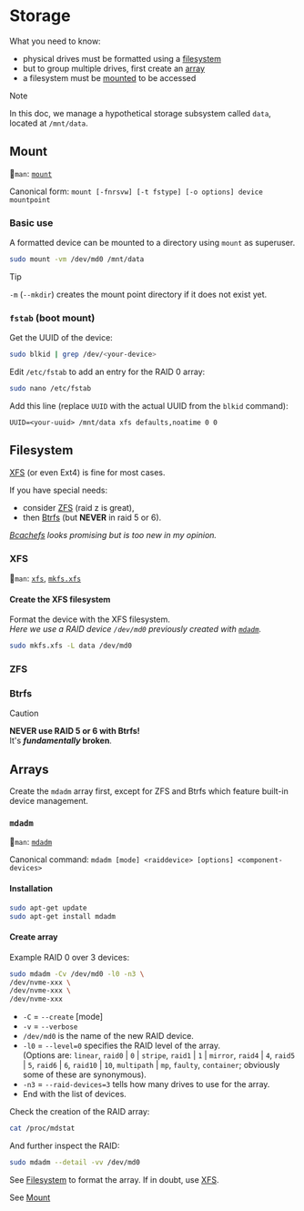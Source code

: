 # Storage

What you need to know:

- physical drives must be formatted using a [filesystem](#filesystem)
- but to group multiple drives, first create an [array](#arrays)
- a filesystem must be [mounted](#mount) to be accessed

> [!Note]
> In this doc, we manage a hypothetical storage subsystem called `data`, located at `/mnt/data`.




## Mount

📘`man`: [`mount`][man-mount]

Canonical form: `mount [-fnrsvw] [-t fstype] [-o options] device mountpoint`



### Basic use

A formatted device can be mounted to a directory using `mount` as superuser.

```bash
sudo mount -vm /dev/md0 /mnt/data
```

> [!Tip]
> `-m` (`--mkdir`) creates the mount point directory if it does not exist yet.

### `fstab` (boot mount)

Get the UUID of the device:

```bash
sudo blkid | grep /dev/<your-device>
```

Edit `/etc/fstab` to add an entry for the RAID 0 array:

```bash
sudo nano /etc/fstab
```

Add this line (replace `UUID` with the actual UUID from the `blkid` command):

```fstab
UUID=<your-uuid> /mnt/data xfs defaults,noatime 0 0
```













## Filesystem

[XFS](#xfs) (or even Ext4) is fine for most cases.

If you have special needs:
- consider [ZFS](#zfs) (raid z is great),
- then [Btrfs](#btrfs) (but **NEVER** in raid 5 or 6).  

*[Bcachefs](https://bcachefs.org/) looks promising but is too new in my opinion.*




### XFS

📘`man`: [`xfs`][man-xfs], [`mkfs.xfs`][man-mkfs.xfs]



#### Create the XFS filesystem

Format the device with the XFS filesystem.  
*Here we use a RAID device `/dev/md0` previously created with [`mdadm`](#mdadm).*

```bash
sudo mkfs.xfs -L data /dev/md0
```











### ZFS










### Btrfs

> [!Caution]
> **NEVER use RAID 5 or 6 with Btrfs!**  
> It's ***fundamentally* broken**.

















## Arrays

Create the `mdadm` array first, except for ZFS and Btrfs which feature built-in device management.



### `mdadm`

📘`man`: [`mdadm`][man-mdadm]

Canonical command: `mdadm [mode] <raiddevice> [options] <component-devices>`

#### Installation

```bash
sudo apt-get update
sudo apt-get install mdadm
```

#### Create array

Example RAID 0 over 3 devices:

```bash
sudo mdadm -Cv /dev/md0 -l0 -n3 \
/dev/nvme-xxx \
/dev/nvme-xxx \
/dev/nvme-xxx
```

- `-C` = `--create` \[mode\]
- `-v` = `--verbose`
- `/dev/md0` is the name of the new RAID device.
- `-l0` = `--level=0` specifies the RAID level of the array.  
  (Options are: `linear`, `raid0` | `0` | `stripe`, `raid1` | `1` | `mirror`, `raid4` | `4`, `raid5` | `5`, `raid6` | `6`, `raid10` | `10`, `multipath` | `mp`, `faulty`, `container`; obviously some of these are synonymous).
- `-n3` = `--raid-devices=3` tells how many drives to use for the array.
- End with the list of devices.

Check the creation of the RAID array:

```bash
cat /proc/mdstat
```

And further inspect the RAID:

```bash
sudo mdadm --detail -vv /dev/md0
```

See [Filesystem](#filesystem) to format the array. If in doubt, use [XFS](#xfs).

See [Mount](#mount)















[man-mount]: https://manpages.ubuntu.com/manpages/noble/en/man8/mount.8.html
[man-xfs]: https://manpages.ubuntu.com/manpages/noble/en/man5/xfs.5.html
[man-mkfs.xfs]: https://manpages.ubuntu.com/manpages/noble/en/man8/mkfs.xfs.8.html
[man-mdadm]: https://manpages.ubuntu.com/manpages/noble/en/man8/mdadm.8.html


<!--
[man-]: 
[man-]: 
-->











